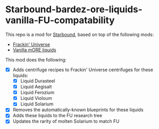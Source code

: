 # Starbound-bardez-ore-liquids-vanilla-FU-compatability

This repo is a mod for [Starbound](https://playstarbound.com/), based on top of the following mods:
- [Frackin' Universe](https://steamcommunity.com/sharedfiles/filedetails/?id=729480149) 
- [Vanilla mORE liquids](https://steamcommunity.com/sharedfiles/filedetails/?id=2892477151)

This mod does the following:

- [x] Adds centrifuge recipes to Frackin' Universe centrifuges for these liquids:
   - [x] Liquid Durasteel
   - [x] Liquid Aegisalt
   - [x] Liquid Ferozium
   - [x] Liquid Violoum
   - [x] Liquid Solarium
- [x] Removes the automatically-known blueprints for these liquids
- [x] Adds these liquids to the FU research tree
- [x] Updates the rarity of molten Solarium to match FU